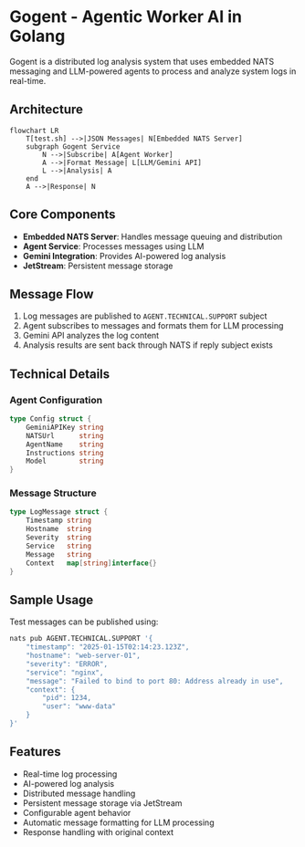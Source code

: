 # Gogent - Agentic Worker AI in Golang

Gogent is a distributed log analysis system that uses embedded NATS messaging and LLM-powered agents to process and analyze system logs in real-time.

## Architecture

```mermaid
flowchart LR
    T[test.sh] -->|JSON Messages| N[Embedded NATS Server]
    subgraph Gogent Service
        N -->|Subscribe| A[Agent Worker]
        A -->|Format Message| L[LLM/Gemini API]
        L -->|Analysis| A
    end
    A -->|Response| N
```

## Core Components

- **Embedded NATS Server**: Handles message queuing and distribution
- **Agent Service**: Processes messages using LLM
- **Gemini Integration**: Provides AI-powered log analysis
- **JetStream**: Persistent message storage

## Message Flow

1. Log messages are published to `AGENT.TECHNICAL.SUPPORT` subject
2. Agent subscribes to messages and formats them for LLM processing
3. Gemini API analyzes the log content
4. Analysis results are sent back through NATS if reply subject exists

## Technical Details

### Agent Configuration

```go
type Config struct {
    GeminiAPIKey string
    NATSUrl      string
    AgentName    string
    Instructions string
    Model        string
}
```

### Message Structure

```go
type LogMessage struct {
    Timestamp string
    Hostname  string
    Severity  string
    Service   string
    Message   string
    Context   map[string]interface{}
}
```

## Sample Usage

Test messages can be published using:

```bash
nats pub AGENT.TECHNICAL.SUPPORT '{
    "timestamp": "2025-01-15T02:14:23.123Z",
    "hostname": "web-server-01",
    "severity": "ERROR",
    "service": "nginx",
    "message": "Failed to bind to port 80: Address already in use",
    "context": {
        "pid": 1234,
        "user": "www-data"
    }
}'
```

## Features

- Real-time log processing
- AI-powered log analysis
- Distributed message handling
- Persistent message storage via JetStream
- Configurable agent behavior
- Automatic message formatting for LLM processing
- Response handling with original context